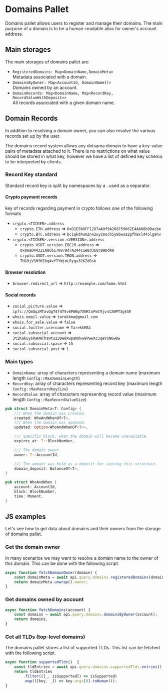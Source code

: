# Domains Pallet

Domains pallet allows users to register and manage their domains. The main purpose of a domain is to be a human-readable alias for owner's account address. 


## Main storages

The main storages of domains pallet are: 
- `RegisteredDomains: Map<DomainName,DomainMeta>`\
  Metadata associated with a domain.
- `DomainsByOwner: Map<AccountId, DomainName[]>`\
  Domains owned by an account.
- `DomainRecords: Map<DomainName, Map<RecordKey, RecordValueWithDeposit>>`\
  All records associated with a given domain name.


## Domain Records

In addition to resolving a domain owner, you can also resolve the various records set up
by the user.

The domains record system allows any dotsama domain to have a key-value pairs of metadata attached to it.
There is no restrictions on what value should be stored in what key, however we have a list of defined key schema to be 
interpreted by clients.


### Record Key standard

Standard record key is split by namespaces by a . used as a separator.

#### Crypto payment records

key of records regarding payment in crypto follows one of the following formats

* `crypto.<TICKER>.address`
  * `crypto.ETH.address` ⇒ `0xD1E5b0FF1287aA9f9A268759062E4Ab08b9Dacbe`
  * `crypto.BTC.address` ⇒ `bc1qkd4um2nn2uyzmsch5y86wsa2pfh8xl445lg9nv`
* `crypto.<TICKER>.version.<VERSION>.address`
  * `crypto.USDT.version.ERC20.address` ⇒ `0x8aaD44321A86b170879d7A244c1e8d360c99DdA8`
  * `crypto.USDT.version.TRON.address` ⇒ `THG9jVSMfKEbg4vYTYWjmLRyga3CKZdDsk`

#### Browser resolution

* `browser.redirect_url` ⇒ `http://example.com/home.html`

#### Social records

* `social.picture.value` ⇒ `ipfs://QmQqzMTavQgT4f4T5v6PWBp7XNKtoPmC9jvn12WPT3gkSE`
* `whois.email.value` ⇒ `tarekkma@gmail.com`
* `whois.for_sale.value` ⇒ `false`
* `social.twitter.username` ⇒ `TarekkMA1`
* `social.subsocial.account` ⇒ `3tiKakuy6RaHWThsHts23De8XwpaNdvw8PwwXcJqeVSN6w8w`
* `social.subsocial.space` ⇒ `15`
* `social.subsocial.post` ⇒ `1`


### Main types

* `DomainName`: array of characters representing a domain name (maximum length `Config::MaxDomainLength`)
* `RecordKey`: array of characters representing record key (maximum length `Config::MaxRecordKeySize`)
* `RecordValue`: array of characters representing record value (maximum length `Config::MaxRecordValueSize`)

```rust
pub struct DomainMeta<T: Config> {
    /// When the domain was created.
    created: WhoAndWhenOf<T>,
    /// When the domain was updated.
    updated: Option<WhoAndWhenOf<T>>,

    /// Specific block, when the domain will become unavailable.
    expires_at: T::BlockNumber,

    /// The domain owner.
    owner: T::AccountId,

    /// The amount was held as a deposit for storing this structure.
    domain_deposit: BalanceOf<T>,
}

pub struct WhoAndWhen {
    account: AccountId,
    block: BlockNumber,
    time: Moment,
}
```

## JS examples

Let's see how to get data about domains and their owners from the storage of domains pallet.

### Get the domain owner

In many scenarios we may want to resolve a domain name
to the owner of this domain. This can be done with the following script.

```javascript
async function fetchDomainOwner(domain) {
    const domainMeta = await api.query.domains.registeredDomains(domain);
    return domainMeta.unwrap().owner;
}
```

### Get domains owned by account

```javascript
async function fetchDomains(account) {
    const domains = await api.query.domains.domainsByOwner(account);
    return domains;
}
```

### Get all TLDs (top-level domains)

The domains pallet stores a list of supported TLDs. This list can be fetched with
the following script.

```javascript
async function supportedTlds()  {
    const tldEntries = await api.query.domains.supportedTlds.entries();
    return tldEntries
        .filter(([_, isSupported]) => isSupported)
        .map(([key, _]) => key.args[0].toHuman());
}
```
